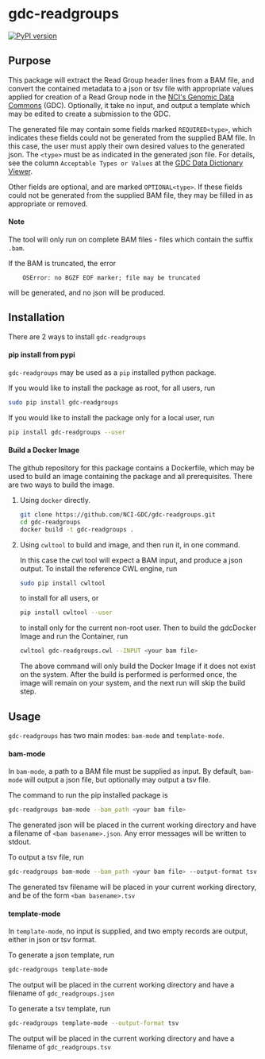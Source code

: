 # gdc-readgroups

[![PyPI version](https://badge.fury.io/py/gdc-readgroups.svg)](https://badge.fury.io/py/gdc-readgroups)

## Purpose
This package will extract the Read Group header lines from a BAM file, and convert the contained metadata to a json or tsv file with appropriate values applied for creation of a Read Group node in the [NCI's Genomic Data Commons](https://gdc.cancer.gov/) (GDC). Optionally, it take no input, and output a template which may be edited to create a submission to the GDC.

The generated file may contain some fields marked `REQUIRED<type>`, which indicates these fields could not be generated from the supplied BAM file. In this case, the user must apply their own desired values to the generated json. The `<type>` must be as indicated in the generated json file. For details, see the column `Acceptable Types or Values` at the [GDC Data Dictionary Viewer](https://docs.gdc.cancer.gov/Data_Dictionary/viewer/#?view=table-definition-view&id=read_group).



Other fields are optional, and are marked `OPTIONAL<type>`. If these fields could not be generated from the supplied BAM file, they may be filled in as appropriate or removed.

#### Note

The tool will only run on complete BAM files - files which contain the suffix `.bam`.

If the BAM is truncated, the error

```
    OSError: no BGZF EOF marker; file may be truncated
```

will be generated, and no json will be produced.


## Installation
There are 2 ways to install `gdc-readgroups`

#### pip install from pypi
`gdc-readgroups` may be used as a `pip` installed python package.

If you would like to install the package as root, for all users, run
    
```bash
sudo pip install gdc-readgroups
```
    
If you would like to install the package only for a local user, run

```bash
pip install gdc-readgroups --user
```

#### Build a Docker Image
The github repository for this package contains a Dockerfile, which may be used to build an image containing the package and all prerequisites. There are two ways to build the image.

1. Using `docker` directly.
    ```bash
    git clone https://github.com/NCI-GDC/gdc-readgroups.git
    cd gdc-readgroups
    docker build -t gdc-readgroups .
    ```

1. Using `cwltool` to build and image, and then run it, in one command.
    
    In this case the cwl tool will expect a BAM input, and produce a json output. To install the reference CWL engine, run
    ```bash
    sudo pip install cwltool
    ```
    to install for all users, or

    ```bash
    pip install cwltool --user
    ```
    to install only for the current non-root user. Then to build the gdcDocker Image and run the Container, run

    ```bash
    cwltool gdc-readgroups.cwl --INPUT <your bam file>
    ```
    The above command will only build the Docker Image if it does not exist on the system. After the build is performed is performed once, the image will remain on your system, and the next run will skip the build step.

## Usage

`gdc-readgroups` has two main modes: `bam-mode` and `template-mode`. 

#### bam-mode

In `bam-mode`, a path to a BAM file must be supplied as input. By default, `bam-mode` will output a json file, but optionally may output a tsv file.

The command to run the pip installed package is

```bash
gdc-readgroups bam-mode --bam_path <your bam file>
```

The generated json will be placed in the current working directory and have a filename of `<bam basename>.json`.
Any error messages will be written to stdout.

To output a tsv file, run

```bash
gdc-readgroups bam-mode --bam_path <your bam file> --output-format tsv
```

The generated tsv filename will be placed in your current working directory, and be of the form `<bam basename>.tsv`


#### template-mode

In `template-mode`, no input is supplied, and two empty records are output, either in json or tsv format.

To generate a json template, run

```bash
gdc-readgroups template-mode
```

The output will be placed in the current working directory and have a filename of `gdc_readgroups.json`

To generate a tsv template, run

```bash
gdc-readgroups template-mode --output-format tsv
```

The output will be placed in the current working directory and have a filename of `gdc_readgroups.tsv`
